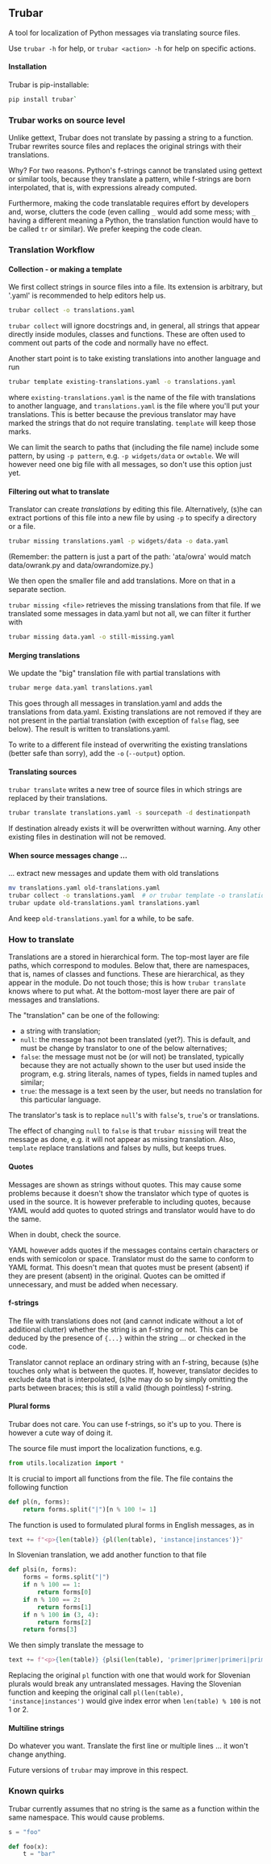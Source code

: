 ## Trubar

A tool for localization of Python messages via translating source files.

Use `trubar -h` for help, or `trubar <action> -h` for help on specific actions.

#### Installation

Trubar is pip-installable:

```sh
pip install trubar`
```

### Trubar works on source level

Unlike gettext, Trubar does not translate by passing a string to a function. Trubar rewrites source files and replaces the original strings with their translations.

Why? For two reasons. Python's f-strings cannot be translated using gettext or similar tools, because they translate a pattern, while f-strings are born interpolated, that is, with expressions already computed.

Furthermore, making the code translatable requires effort by developers and, worse, clutters the code (even calling `_` would add some mess; with `_` having a different meaning a Python, the translation function would have to be called `tr` or similar). We prefer keeping the code clean.

### Translation Workflow

#### Collection - or making a template

We first collect strings in source files into a file. Its extension is arbitrary, but '.yaml' is recommended to help editors help us.

```sh
trubar collect -o translations.yaml
```

`trubar collect` will ignore docstrings and, in general, all strings that appear directly inside modules, classes and functions. These are often used to comment out parts of the code and normally have no effect.


Another start point is to take existing translations into another language and run

```sh
trubar template existing-translations.yaml -o translations.yaml
```

where `existing-translations.yaml` is the name of the file with translations to another language, and `translations.yaml` is the file where you'll put your translations. This is better because the previous translator may have marked the strings that do not require translating. `template` will keep those marks.

We can limit the search to paths that (including the file name) include some pattern, by using `-p pattern`, e.g. `-p widgets/data` or `owtable`. We will however need one big file with all messages, so don't use this option just yet.

#### Filtering out what to translate

Translator can create *translations* by editing this file. Alternatively, (s)he can extract portions of this file into a new file by using `-p` to specify a directory or a file.

```sh
trubar missing translations.yaml -p widgets/data -o data.yaml
```

(Remember: the pattern is just a part of the path: 'ata/owra' would match data/owrank.py and data/owrandomize.py.)

We then open the smaller file and add translations. More on that in a separate section.

`trubar missing <file>` retrieves the missing translations from that file. If we translated some messages in data.yaml but not all, we can filter it further with

```sh
trubar missing data.yaml -o still-missing.yaml
```

#### Merging translations

We update the "big" translation file with partial translations with

```sh
trubar merge data.yaml translations.yaml
```

This goes through all messages in translation.yaml and adds the translations from data.yaml. Existing translations are not removed if they are not present in the partial translation (with exception of `false` flag, see below). The result is written to translations.yaml.

To write to a different file instead of overwriting the existing translations (better safe than sorry), add the `-o` (`--output`) option.

#### Translating sources

`trubar translate` writes a new tree of source files in which strings are replaced by their translations.

```sh
trubar translate translations.yaml -s sourcepath -d destinationpath
```

If destination already exists it will be overwritten without warning. Any other existing files in destination will not be removed.

#### When source messages change ...

... extract new messages and update them with old translations

```sh
mv translations.yaml old-translations.yaml
trubar collect -o translations.yaml  # or trubar template -o translations-to-another-language.yaml
trubar update old-translations.yaml translations.yaml
```

And keep `old-translations.yaml` for a while, to be safe.


### How to translate

Translations are a stored in hierarchical form. The top-most layer are file paths, which correspond to modules. Below that, there are namespaces, that is, names of classes and functions. These are hierarchical, as they appear in the module. Do not touch those; this is how `trubar translate` knows where to put what. At the bottom-most layer there are pair of messages and translations.

The "translation" can be one of the following:

- a string with translation;
- `null`: the message has not been translated (yet?). This is default, and must be change by translator to one of the below alternatives;
- `false`: the message must not be (or will not) be translated, typically because they are not actually shown to the user but used inside the program, e.g. string literals, names of types, fields in named tuples and similar;
- `true`: the message is a text seen by the user, but needs no translation for this particular language.

The translator's task is to replace `null`'s with `false`'s, `true`'s or translations.

The effect of changing `null` to `false` is that `trubar missing` will treat the message as done, e.g. it will not appear as missing translation. Also, `template` replace translations and falses by nulls, but keeps trues.

#### Quotes

Messages are shown as strings without quotes. This may cause some problems because it doesn't show the translator which type of quotes is used in the source. It is however preferable to including quotes, because YAML would add quotes to quoted strings and translator would have to do the same.

When in doubt, check the source.

YAML however adds quotes if the messages contains certain characters or ends with semicolon or space. Translator must do the same to conform to YAML format. This doesn't mean that quotes must be present (absent) if they are present (absent) in the original. Quotes can be omitted if unnecessary, and must be added when necessary.

#### f-strings

The file with translations does not (and cannot indicate without a lot of additional clutter) whether the string is an f-string or not. This can be deduced by the presence of `{...}` within the string ... or checked in the code.

Translator cannot replace an ordinary string with an f-string, because (s)he touches only what is between the quotes. If, however, translator decides to exclude data that is interpolated, (s)he may do so by simply omitting the parts between braces; this is still a valid (though pointless) f-string.

#### Plural forms

Trubar does not care. You can use f-strings, so it's up to you. There is however a cute way of doing it.

The source file must import the localization functions, e.g.

```python
from utils.localization import *
```

It is crucial to import all functions from the file. The file contains the following function

```python
def pl(n, forms):
    return forms.split("|")[n % 100 != 1]
```

The function is used to formulated plural forms in English messages, as in

```python
text += f"<p>{len(table)} {pl(len(table), 'instance|instances')}"
```

In Slovenian translation, we add another function to that file

```python
def plsi(n, forms):
    forms = forms.split("|")
    if n % 100 == 1:
        return forms[0]
    if n % 100 == 2:
        return forms[1]
    if n % 100 in (3, 4):
        return forms[2]
    return forms[3]
```

We then simply translate the message to

```python
text += f"<p>{len(table)} {plsi(len(table), 'primer|primer|primeri|primerov')}"
```

Replacing the original `pl` function with one that would work for Slovenian plurals would break any untranslated messages. Having the Slovenian function and keeping the original call `pl(len(table), 'instance|instances')` would give index error when `len(table) % 100` is not 1 or 2.

#### Multiline strings

Do whatever you want. Translate the first line or multiple lines ... it won't change anything.

Future versions of `trubar` may improve in this respect.

### Known quirks

Trubar currently assumes that no string is the same as a function within the same namespace. This would cause problems.

```python
s = "foo"

def foo(x):
    t = "bar"
```

